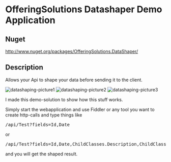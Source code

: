 # OfferingSolutions Datashaper Demo Application

## Nuget

http://www.nuget.org/packages/OfferingSolutions.DataShaper/

## Description

Allows your Api to shape your data before sending it to the client. 

![datashaping-picture1](http://fabian-gosebrink.de/img/projects/datashaper_2.PNG)
![datashaping-picture2](http://fabian-gosebrink.de/img/projects/datashaper_3.PNG)
![datashaping-picture3](http://fabian-gosebrink.de/img/projects/datashaper_4.PNG)

I made this demo-solution to show how this stuff works.

Simply start the webapplication and use Fiddler or any tool you want to create http-calls and type things like

<pre>/api/Test?fields=Id,Date</pre>

or

<pre>/api/Test?fields=Id,Date,ChildClasses.Description,ChildClasses.Id</pre>

and you will get the shaped result.
